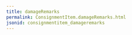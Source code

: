 ```yaml
---
title: damageRemarks
permalink: ConsignmentItem.damageRemarks.html
jsonid: consignmentitem_damageremarks
---
```

